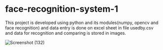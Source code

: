 # face-recognition-system-1
This project is developed using python and its modules(numpy, opencv and face recognition) and data entry is done on excel sheet in file usedby.csv and data for 
recognition and comparing is stored in images.

![Screenshot (132)](https://user-images.githubusercontent.com/95686826/227102803-64397498-b166-401b-9d96-65781d5bb482.png)
